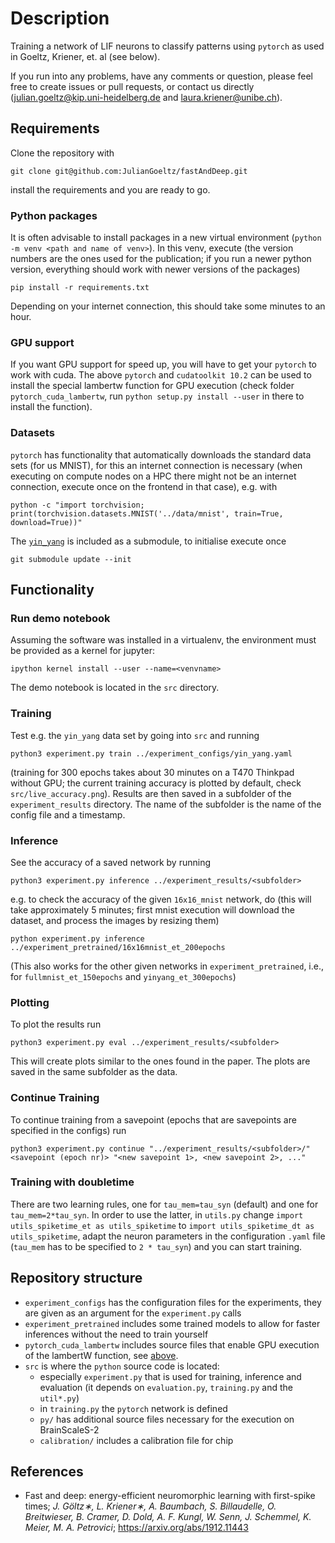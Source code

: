 # Description
Training a network of LIF neurons to classify patterns using `pytorch` as used in Goeltz, Kriener, et. al (see below).

If you run into any problems, have any comments or question, please feel free to create issues or pull requests, or contact us directly (julian.goeltz@kip.uni-heidelberg.de and laura.kriener@unibe.ch).

## Requirements
Clone the repository with
```
git clone git@github.com:JulianGoeltz/fastAndDeep.git
```
install the requirements and you are ready to go.
### Python packages
It is often advisable to install packages in a new virtual environment (`python -m venv <path and name of venv>`).
In this venv, execute (the version numbers are the ones used for the publication; if you run a newer python version, everything should work with newer versions of the packages)
```
pip install -r requirements.txt
```


Depending on your internet connection, this should take some minutes to an hour.
### GPU support
If you want GPU support for speed up, you will have to get your `pytorch` to work with cuda.
The above `pytorch` and `cudatoolkit 10.2` can be used to install the special lambertw function for GPU execution (check folder `pytorch_cuda_lambertw`, run `python setup.py install --user` in there to install the function).
### Datasets
`pytorch` has functionality that automatically downloads the standard data sets (for us MNIST), for this an internet connection is necessary (when executing on compute nodes on a HPC there might not be an internet connection, execute once on the frontend in that case), e.g. with
```
python -c "import torchvision; print(torchvision.datasets.MNIST('../data/mnist', train=True, download=True))"
```

The [`yin_yang`](https://github.com/lkriener/yin_yang_data_set) is included as a submodule, to initialise execute once
```
git submodule update --init
```

## Functionality
### Run demo notebook
Assuming the software was installed in a virtualenv, the environment must be provided as a kernel for jupyter:
```
ipython kernel install --user --name=<venvname>
```
The demo notebook is located in the `src` directory.

### Training
Test e.g. the `yin_yang` data set by going into `src` and running 
```
python3 experiment.py train ../experiment_configs/yin_yang.yaml
```
(training for 300 epochs takes about 30 minutes on a T470 Thinkpad without GPU; the current training accuracy is plotted by default, check `src/live_accuracy.png`).
Results are then saved in a subfolder of the `experiment_results` directory. The name of the subfolder is the name of the config file and a timestamp.
### Inference
See the accuracy of a saved network by running
```
python3 experiment.py inference ../experiment_results/<subfolder>
```
e.g. to check the accuracy of the given `16x16_mnist` network, do (this will take approximately 5 minutes; first mnist execution will download the dataset, and process the images by resizing them)
```
python experiment.py inference ../experiment_pretrained/16x16mnist_et_200epochs
```
(This also works for the other given networks in `experiment_pretrained`, i.e., for `fullmnist_et_150epochs` and `yinyang_et_300epochs`)
### Plotting
To plot the results run 
```
python3 experiment.py eval ../experiment_results/<subfolder>
```
This will create plots similar to the ones found in the paper.
The plots are saved in the same subfolder as the data.
### Continue Training
To continue training from a savepoint (epochs that are savepoints are specified in the configs) run 
```
python3 experiment.py continue "../experiment_results/<subfolder>/" <savepoint (epoch nr)> "<new savepoint 1>, <new savepoint 2>, ..."
```
### Training with doubletime
There are two learning rules, one for `tau_mem=tau_syn` (default) and one for `tau_mem=2*tau_syn`.
In order to use the latter, in `utils.py` change `import utils_spiketime_et as utils_spiketime` to `import utils_spiketime_dt as utils_spiketime`, adapt the neuron parameters in the configuration `.yaml` file (`tau_mem` has to be specified to `2 * tau_syn`) and you can start training.

## Repository structure
* `experiment_configs` has the configuration files for the experiments, they are given as an argument for the `experiment.py` calls
* `experiment_pretrained` includes some trained models to allow for faster inferences without the need to train yourself
* `pytorch_cuda_lambertw` includes source files that enable GPU execution of the lambertW function, see [above](#gpu-support).
* `src` is where the `python` source code is located:
	* especially `experiment.py` that is used for training, inference and evaluation (it depends on `evaluation.py`, `training.py` and the `util*.py`)
	* in `training.py` the `pytorch` network is defined
	* `py/` has additional source files necessary for the execution on BrainScaleS-2
	* `calibration/` includes a calibration file for chip

## References
* Fast and deep: energy-efficient neuromorphic learning with first-spike times; *J. Göltz∗, L. Kriener∗, A. Baumbach, S. Billaudelle, O. Breitwieser, B. Cramer, D. Dold, A. F. Kungl, W. Senn, J. Schemmel, K. Meier, M. A. Petrovici*; https://arxiv.org/abs/1912.11443
